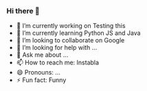 ### Hi there 👋

<!--
**BenniDci/BenniDci** is a ✨ _special_ ✨ repository because its `README.md` (this file) appears on your GitHub profile.

Here are some ideas to get you started:
-->
- 🔭 I’m currently working on Testing this
- 🌱 I’m currently learning Python JS and Java
- 👯 I’m looking to collaborate on Google
- 🤔 I’m looking for help with ...
- 💬 Ask me about ...
- 📫 How to reach me: Instabla
- 😄 Pronouns: ...
- ⚡ Fun fact: Funny

